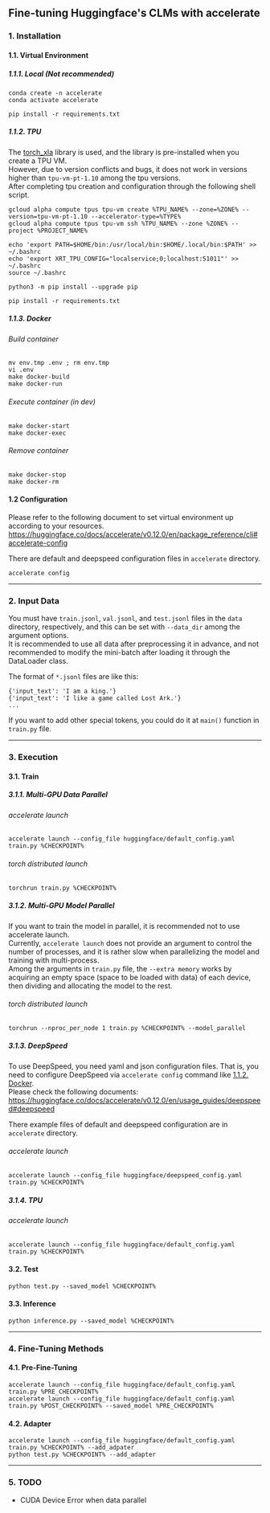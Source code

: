 ## Fine-tuning Huggingface's CLMs with accelerate


### 1. Installation

#### 1.1. Virtual Environment
##### 1.1.1. Local (Not recommended)
```
conda create -n accelerate
conda activate accelerate

pip install -r requirements.txt
```

##### 1.1.2. TPU
The [torch_xla](https://pytorch.org/xla/release/1.12/index.html) library is used, and the library is pre-installed when you create a TPU VM.  
However, due to version conflicts and bugs, it does not work in versions higher than `tpu-vm-pt-1.10` among the tpu versions.  
After completing tpu creation and configuration through the following shell script.  
```
gcloud alpha compute tpus tpu-vm create %TPU_NAME% --zone=%ZONE% --version=tpu-vm-pt-1.10 --accelerator-type=%TYPE%
gcloud alpha compute tpus tpu-vm ssh %TPU_NAME% --zone %ZONE% --project %PROJECT_NAME%

echo 'export PATH=$HOME/bin:/usr/local/bin:$HOME/.local/bin:$PATH' >> ~/.bashrc
echo 'export XRT_TPU_CONFIG="localservice;0;localhost:51011"' >> ~/.bashrc
source ~/.bashrc

python3 -m pip install --upgrade pip

pip install -r requirements.txt
```

##### 1.1.3. Docker
###### Build container
```
mv env.tmp .env ; rm env.tmp
vi .env
make docker-build
make docker-run
```

###### Execute container (in dev)
```
make docker-start
make docker-exec
```

###### Remove container
```
make docker-stop
make docker-rm
```


#### 1.2 Configuration
Please refer to the following document to set virtual environment up according to your resources.  
https://huggingface.co/docs/accelerate/v0.12.0/en/package_reference/cli#accelerate-config  

There are default and deepspeed configuration files in `accelerate` directory.  
```
accelerate config
```

---


### 2. Input Data
You must have `train.jsonl`, `val.jsonl`, and `test.jsonl` files in the `data` directory, respectively, and this can be set with `--data_dir` among the argument options.  
It is recommended to use all data after preprocessing it in advance, and not recommended to modify the mini-batch after loading it through the DataLoader class.  

The format of `*.jsonl` files are like this:
```
{'input_text': 'I am a king.'}
{'input_text': 'I like a game called Lost Ark.'}
...
```

If you want to add other special tokens, you could do it at `main()` function in `train.py` file.  

---


### 3. Execution

#### 3.1. Train
##### 3.1.1. Multi-GPU Data Parallel
###### accelerate launch
```
accelerate launch --config_file huggingface/default_config.yaml train.py %CHECKPOINT%
```
###### torch distributed launch
```
torchrun train.py %CHECKPOINT%
```

##### 3.1.2. Multi-GPU Model Parallel
If you want to train the model in parallel, it is recommended not to use accelerate launch.  
Currently, `accelerate launch` does not provide an argument to control the number of processes, and it is rather slow when parallelizing the model and training with multi-process.  
Among the arguments in `train.py` file, the `--extra memory` works by acquiring an empty space (space to be loaded with data) of each device, then dividing and allocating the model to the rest.  
###### torch distributed launch
```
torchrun --nproc_per_node 1 train.py %CHECKPOINT% --model_parallel
```

##### 3.1.3. DeepSpeed
To use DeepSpeed, you need yaml and json configuration files. That is, you need to configure DeepSpeed via `accelerate config` command like [1.1.2. Docker](#####112-Docker).  
Please check the following documents:  
https://huggingface.co/docs/accelerate/v0.12.0/en/usage_guides/deepspeed#deepspeed  

There example files of default and deepspeed configuration are in `accelerate` directory.  
###### accelerate launch
```
accelerate launch --config_file huggingface/deepspeed_config.yaml train.py %CHECKPOINT%
```

##### 3.1.4. TPU
###### accelerate launch
```
accelerate launch --config_file huggingface/default_config.yaml train.py %CHECKPOINT%
```

#### 3.2. Test
```
python test.py --saved_model %CHECKPOINT%
```

#### 3.3. Inference
```
python inference.py --saved_model %CHECKPOINT%
```

---


### 4. Fine-Tuning Methods
#### 4.1. Pre-Fine-Tuning
```
accelerate launch --config_file huggingface/default_config.yaml train.py %PRE_CHECKPOINT%
accelerate launch --config_file huggingface/default_config.yaml train.py %POST_CHECKPOINT% --saved_model %PRE_CHECKPOINT%
```

#### 4.2. Adapter
```
accelerate launch --config_file huggingface/default_config.yaml train.py %CHECKPOINT% --add_adpater
python test.py %CHECKPOINT% --add_adapter
```

---


### 5. TODO
- CUDA Device Error when data parallel
